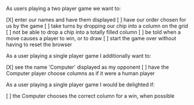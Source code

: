 As users playing a two player game we want to:

[X]    enter our names and have them displayed
[ ]    have our order chosen for us by the game
[ ]    take turns by dropping our chip into a column on the grid
[ ]    not be able to drop a chip into a totally filled column
[ ]    be told when a move causes a player to win, or to draw
[ ]    start the game over without having to reset the browser

As a user playing a single player game I additionally want to:

[X]    see the name 'Computer' displayed as my opponent
[ ]    have the Computer player choose columns as if it were a human player

As a user playing a single player game I would be delighted if:

[ ]    the Computer chooses the correct column for a win, when possible